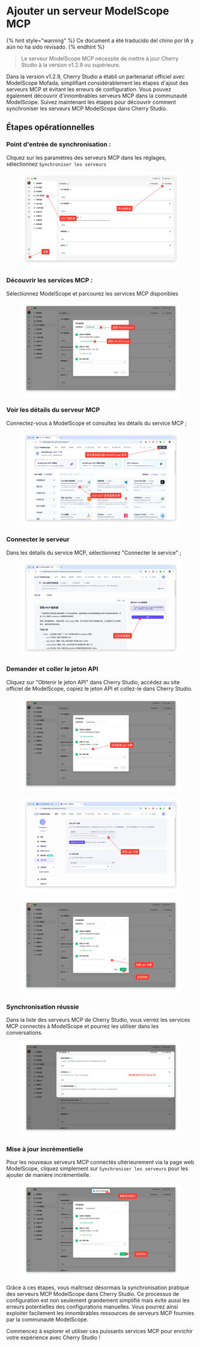 # Ajouter un serveur ModelScope MCP


{% hint style="warning" %}
Ce document a été traducido del chino por IA y aún no ha sido revisado.
{% endhint %}




> Le serveur ModelScope MCP nécessite de mettre à jour Cherry Studio à la version v1.2.9 ou supérieure.

Dans la version v1.2.9, Cherry Studio a établi un partenariat officiel avec ModelScope Mofada, simplifiant considérablement les étapes d'ajout des serveurs MCP et évitant les erreurs de configuration. Vous pouvez également découvrir d'innombrables serveurs MCP dans la communauté ModelScope. Suivez maintenant les étapes pour découvrir comment synchroniser les serveurs MCP ModelScope dans Cherry Studio.

## Étapes opérationnelles

### Point d'entrée de synchronisation :

Cliquez sur les paramètres des serveurs MCP dans les réglages, sélectionnez `Synchroniser les serveurs`

<figure><img src="../../.gitbook/assets/image (2) (6).png" alt=""><figcaption></figcaption></figure>

### Découvrir les services MCP :

Sélectionnez ModelScope et parcourez les services MCP disponibles

<figure><img src="../../.gitbook/assets/image (1) (4).png" alt=""><figcaption></figcaption></figure>

### Voir les détails du serveur MCP

Connectez-vous à ModelScope et consultez les détails du service MCP ;

<figure><img src="../../.gitbook/assets/image (2) (6) (1).png" alt=""><figcaption></figcaption></figure>

### Connecter le serveur

Dans les détails du service MCP, sélectionnez "Connecter le service" ;

<figure><img src="../../.gitbook/assets/image (3) (6).png" alt=""><figcaption></figcaption></figure>

### Demander et coller le jeton API

Cliquez sur "Obtenir le jeton API" dans Cherry Studio, accédez au site officiel de ModelScope, copiez le jeton API et collez-le dans Cherry Studio.

<figure><img src="../../.gitbook/assets/image (4) (6).png" alt=""><figcaption></figcaption></figure>

<figure><img src="../../.gitbook/assets/image (5) (4).png" alt=""><figcaption></figcaption></figure>

<figure><img src="../../.gitbook/assets/image (6) (4).png" alt=""><figcaption></figcaption></figure>

### Synchronisation réussie

Dans la liste des serveurs MCP de Cherry Studio, vous verrez les services MCP connectés à ModelScope et pourrez les utiliser dans les conversations.

<figure><img src="../../.gitbook/assets/image (7) (3).png" alt=""><figcaption></figcaption></figure>

### Mise à jour incrémentielle

Pour les nouveaux serveurs MCP connectés ultérieurement via la page web ModelScope, cliquez simplement sur `Synchroniser les serveurs` pour les ajouter de manière incrémentielle.

<figure><img src="../../.gitbook/assets/image (148).png" alt=""><figcaption></figcaption></figure>

Grâce à ces étapes, vous maîtrisez désormais la synchronisation pratique des serveurs MCP ModelScope dans Cherry Studio. Ce processus de configuration est non seulement grandement simplifié mais évite aussi les erreurs potentielles des configurations manuelles. Vous pourrez ainsi exploiter facilement les innombrables ressources de serveurs MCP fournies par la communauté ModelScope.

Commencez à explorer et utiliser ces puissants services MCP pour enrichir votre expérience avec Cherry Studio !